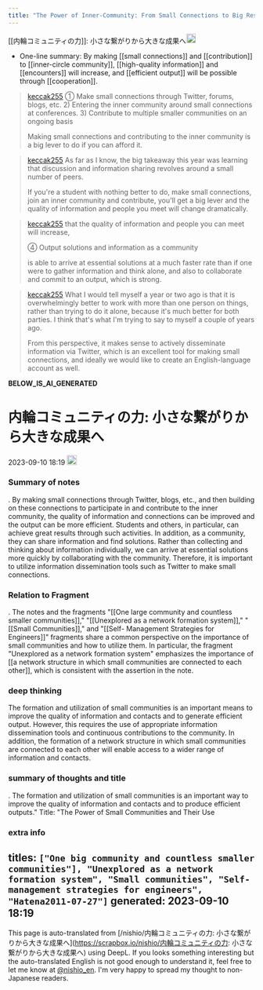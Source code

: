 ```yaml
---
title: "The Power of Inner-Community: From Small Connections to Big Results"
---
```


[[内輪コミュニティの力]]: 小さな繋がりから大きな成果へ<img src='https://scrapbox.io/api/pages/nishio-en/gpt/icon' alt='gpt.icon' height="19.5"/>
- One-line summary: By making [[small connections]] and [[contribution]] to [[inner-circle community]], [[high-quality information]] and [[encounters]] will increase, and [[efficient output]] will be possible through [[cooperation]].

> [keccak255](https://twitter.com/keccak255/status/1697061375854641181) ① Make small connections through Twitter, forums, blogs, etc.
>  2) Entering the inner community around small connections at conferences.
>  3) Contribute to multiple smaller communities on an ongoing basis
>
>  Making small connections and contributing to the inner community is a big lever to do if you can afford it.

> [keccak255](https://twitter.com/keccak255/status/1697061378786557952) As far as I know, the big takeaway this year was learning that discussion and information sharing revolves around a small number of peers.
>
>  If you're a student with nothing better to do, make small connections, join an inner community and contribute, you'll get a big lever and the quality of information and people you meet will change dramatically.

> [keccak255](https://twitter.com/keccak255/status/1697061381177257993) that the quality of information and people you can meet will increase,
>
>  ④ Output solutions and information as a community
>
>  is able to arrive at essential solutions at a much faster rate than if one were to gather information and think alone, and also to collaborate and commit to an output, which is strong.

> [keccak255](https://twitter.com/keccak255/status/1697061383597404622) What I would tell myself a year or two ago is that it is overwhelmingly better to work with more than one person on things, rather than trying to do it alone, because it's much better for both parties. I think that's what I'm trying to say to myself a couple of years ago.
>
>  From this perspective, it makes sense to actively disseminate information via Twitter, which is an excellent tool for making small connections, and ideally we would like to create an English-language account as well.


__BELOW_IS_AI_GENERATED__
# 内輪コミュニティの力: 小さな繋がりから大きな成果へ
 2023-09-10 18:19 <img src='https://scrapbox.io/api/pages/nishio-en/omni/icon' alt='omni.icon' height="19.5"/>
### Summary of notes
.
By making small connections through Twitter, blogs, etc., and then building on these connections to participate in and contribute to the inner community, the quality of information and connections can be improved and the output can be more efficient. Students and others, in particular, can achieve great results through such activities. In addition, as a community, they can share information and find solutions. Rather than collecting and thinking about information individually, we can arrive at essential solutions more quickly by collaborating with the community. Therefore, it is important to utilize information dissemination tools such as Twitter to make small connections.

### Relation to Fragment
.
The notes and the fragments "[[One large community and countless smaller communities]]," "[[Unexplored as a network formation system]]," "[[Small Communities]]," and "[[Self- Management Strategies for Engineers]]" fragments share a common perspective on the importance of small communities and how to utilize them. In particular, the fragment "Unexplored as a network formation system" emphasizes the importance of [[a network structure in which small communities are connected to each other]], which is consistent with the assertion in the note.

### deep thinking
The formation and utilization of small communities is an important means to improve the quality of information and contacts and to generate efficient output. However, this requires the use of appropriate information dissemination tools and continuous contributions to the community. In addition, the formation of a network structure in which small communities are connected to each other will enable access to a wider range of information and contacts.

### summary of thoughts and title
.
The formation and utilization of small communities is an important way to improve the quality of information and contacts and to produce efficient outputs."
Title: "The Power of Small Communities and Their Use

### extra info
titles: `["One big community and countless smaller communities"], "Unexplored as a network formation system", "Small communities", "Self-management strategies for engineers", "Hatena2011-07-27"]`
generated: 2023-09-10 18:19
---
This page is auto-translated from [/nishio/内輪コミュニティの力: 小さな繋がりから大きな成果へ](https://scrapbox.io/nishio/内輪コミュニティの力: 小さな繋がりから大きな成果へ) using DeepL. If you looks something interesting but the auto-translated English is not good enough to understand it, feel free to let me know at [@nishio_en](https://twitter.com/nishio_en). I'm very happy to spread my thought to non-Japanese readers.